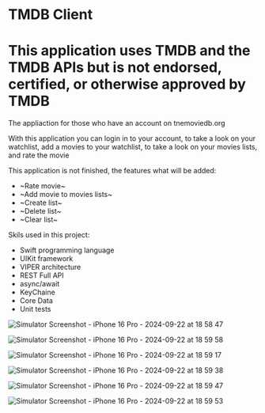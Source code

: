 # TMDB Client

# This application uses TMDB and the TMDB APIs but is not endorsed, certified, or otherwise approved by TMDB

The appliaction for those who have an account on tnemoviedb.org 

With this application you can login in to your account, to take a look on your watchlist, add a movies to your watchlist, to take a look on your movies lists, and rate the movie

This application is not finished, the features what will be added: 
  - ~Rate movie~
  - ~Add movie to movies lists~
  - ~Create list~
  - ~Delete list~
  - ~Clear list~

Skils used in this project:
 - Swift programming language
 - UIKit framework
 - VIPER architecture
 - REST Full API
 - async/await
 - KeyChaine
 - Core Data
 - Unit tests

![Simulator Screenshot - iPhone 16 Pro - 2024-09-22 at 18 58 47](https://github.com/user-attachments/assets/a80995a6-9dff-40eb-a022-7897ac71604b)


![Simulator Screenshot - iPhone 16 Pro - 2024-09-22 at 18 59 58](https://github.com/user-attachments/assets/85a6e94a-8297-42d7-b82b-8cff78d9ed38)


![Simulator Screenshot - iPhone 16 Pro - 2024-09-22 at 18 59 17](https://github.com/user-attachments/assets/d22a78f3-582c-408d-8de6-999affe19898)


![Simulator Screenshot - iPhone 16 Pro - 2024-09-22 at 18 59 38](https://github.com/user-attachments/assets/1c234d7a-1bee-4639-9c37-5413fd1404eb)


![Simulator Screenshot - iPhone 16 Pro - 2024-09-22 at 18 59 47](https://github.com/user-attachments/assets/b23ae0d6-35ea-431b-9a58-1e3d7844a724)


![Simulator Screenshot - iPhone 16 Pro - 2024-09-22 at 18 59 53](https://github.com/user-attachments/assets/d5895cfa-e5d2-492d-bc77-4bbf6fb6c6bb)
